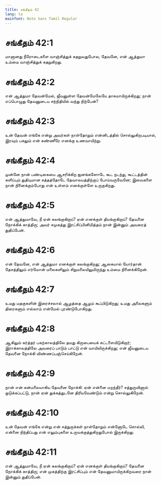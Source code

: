 ```yaml
---
title: சங்கீதம் 42
lang: ta
mainfont: Noto Sans Tamil Regular
---
```


# சங்கீதம் 42:1

மானானது நீரோடைகளை வாஞ்சித்துக் கதறுவதுபோல, தேவனே, என் ஆத்துமா உம்மை வாஞ்சித்துக் கதறுகிறது.

# சங்கீதம் 42:2

என் ஆத்துமா தேவன்மேல், ஜீவனுள்ள தேவன்மேலேயே தாகமாயிருக்கிறது; நான் எப்பொழுது தேவனுடைய சந்நிதியில் வந்து நிற்பேன்?

# சங்கீதம் 42:3

உன் தேவன் எங்கே என்று அவர்கள் நாள்தோறும் என்னிடத்தில் சொல்லுகிறபடியால், இரவும் பகலும் என் கண்ணீரே எனக்கு உணவாயிற்று.

# சங்கீதம் 42:4

முன்னே நான் பண்டிகையை ஆசரிக்கிற ஜனங்களோடே கூட நடந்து, கூட்டத்தின் களிப்பும் துதியுமான சத்தத்தோடே தேவாலயத்திற்குப் போய்வருவேனே; இவைகளை நான் நினைக்கும்போது என் உள்ளம் எனக்குள்ளே உருகுகிறது.

# சங்கீதம் 42:5

என் ஆத்துமாவே, நீ ஏன் கலங்குகிறாய்? ஏன் எனக்குள் தியங்குகிறாய்? தேவனை நோக்கிக் காத்திரு; அவர் சமுகத்து இரட்சிப்பினிமித்தம் நான் இன்னும் அவரைத் துதிப்பேன்.

# சங்கீதம் 42:6

என் தேவனே, என் ஆத்துமா எனக்குள் கலங்குகிறது; ஆகையால் யோர்தான் தேசத்திலும் எர்மோன் மலைகளிலும் சிறுமலையிலுமிருந்து உம்மை நினைக்கிறேன்.

# சங்கீதம் 42:7

உமது மதகுகளின் இரைச்சலால் ஆழத்தை ஆழம் கூப்பிடுகிறது; உமது அலைகளும் திரைகளும் எல்லாம் என்மேல் புரண்டுபோகிறது.

# சங்கீதம் 42:8

ஆகிலும் கர்த்தர் பகற்காலத்திலே தமது கிருபையைக் கட்டளையிடுகிறார்; இராக்காலத்திலே அவரைப் பாடும் பாட்டு என் வாயிலிருக்கிறது; என் ஜீவனுடைய தேவனை நோக்கி விண்ணப்பஞ்செய்கிறேன்.

# சங்கீதம் 42:9

நான் என் கன்மலையாகிய தேவனை நோக்கி: ஏன் என்னை மறந்தீர்? சத்துருவினால் ஒடுக்கப்பட்டு, நான் ஏன் துக்கத்துடனே திரியவேண்டும் என்று சொல்லுகிறேன்.

# சங்கீதம் 42:10

உன் தேவன் எங்கே என்று என் சத்துருக்கள் நாள்தோறும் என்னோடே சொல்லி, என்னை நிந்திப்பது என் எலும்புகளை உருவக்குத்துகிறதுபோல் இருக்கிறது.

# சங்கீதம் 42:11

என் ஆத்துமாவே, நீ ஏன் கலங்குகிறாய்? ஏன் எனக்குள் தியங்குகிறாய்? தேவனை நோக்கிக் காத்திரு; என் முகத்திற்கு இரட்சிப்பும் என் தேவனுமாயிருக்கிறவரை நான் இன்னும் துதிப்பேன்.

